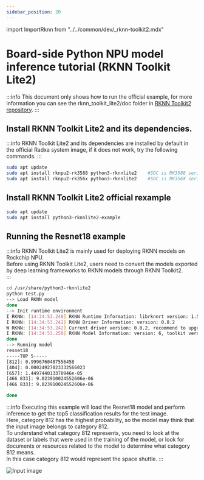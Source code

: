 ```yaml
---
sidebar_position: 20
---
```


import ImportRknn from "../../common/dev/\_rknn-toolkit2.mdx"

# Board-side Python NPU model inference tutorial (RKNN Toolkit Lite2)

:::info
This document only shows how to run the official example, for more information you can see the rknn_toolkit_lite2/doc folder in [RKNN Toolkit2 repository](https://github.com/rockchip-linux/rknn-toolkit2).
:::

## Install RKNN Toolkit Lite2 and its dependencies.

:::info
RKNN Toolkit Lite2 and its dependencies are installed by default in the official Radxa system image, if it does not work, try the following commands.
:::

```bash
sudo apt update
sudo apt install rknpu2-rk3588 python3-rknnlite2    #SOC is RK3588 series
sudo apt install rknpu2-rk356x python3-rknnlite2    #SOC is RK356X series
```

## Install RKNN Toolkit Lite2 official rexample

```bash
sudo apt update
sudo apt install python3-rknnlite2-example
```

## Running the Resnet18 example

:::info
RKNN Toolkit Lite2 is mainly used for deploying RKNN models on Rockchip NPU.  
Before using RKNN Toolkit Lite2, users need to convert the models exported by deep learning frameworks to RKNN models through RKNN Toolkit2.  
:::

<!-- The tutorial of using RKNN Toolkit2 can be found in [PC-based NPU model transformation and inference tutorial RKNN Toolkit2. -->

<ImportRknn />

```bash
cd /usr/share/python3-rknnlite2
python test.py
--> Load RKNN model
done
--> Init runtime environment
I RKNN: [14:34:53.240] RKNN Runtime Information: librknnrt version: 1.5.2 (c6b7b351a@2023-08-23T15:28:22)
I RKNN: [14:34:53.242] RKNN Driver Information: version: 0.8.2
W RKNN: [14:34:53.242] Current driver version: 0.8.2, recommend to upgrade the driver to the new version: >= 0.8.8
I RKNN: [14:34:53.250] RKNN Model Information: version: 6, toolkit version: 1.5.2-source_code(compiler version: 1.5.2 (71720f3fc@2023-08-21T09:35:42)), target: RKNPU v2, target platform: rk3588, framework name: PyTorch, framework layout: NCHW, model inference type: static_shape
done
--> Running model
resnet18
-----TOP 5-----
[812]: 0.9996760487556458
[404]: 0.00024927023332566023
[657]: 1.449744013370946e-05
[466 833]: 9.023910024552606e-06
[466 833]: 9.023910024552606e-06

done
```

:::info
Executing this example will load the Resnet18 model and perform inference to get the top5 classification results for the test image.  
Here, category 812 has the highest probability, so the model may think that the input image belongs to category 812.  
To understand what category 812 represents, you need to look at the dataset or labels that were used in the training of the model, or look for documents or resources related to the model to determine what category 812 means.  
In this case category 812 would represent the space shuttle.
:::

![Input image](/img/general-tutorial/rknn/space_shuttle_224.webp)
